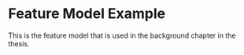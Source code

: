 # Feature Model Example
This is the feature model that is used in the background chapter in the thesis.